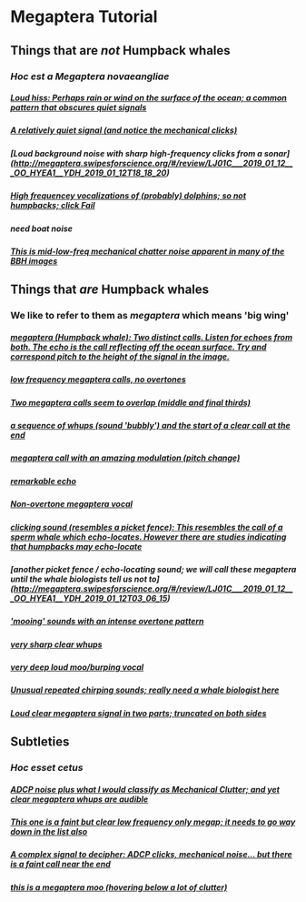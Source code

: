 # Megaptera Tutorial

## Things that are *not* Humpback whales 
### *Hoc est a Megaptera novaeangliae*


##### [Loud hiss: Perhaps rain or wind on the surface of the ocean; a common pattern that obscures quiet signals](http://megaptera.swipesforscience.org/#/review/LJ01C___2019_01_12___OO_HYEA1__YDH_2019_01_12T18_27_55)


##### [A relatively quiet signal (and notice the mechanical clicks)](http://megaptera.swipesforscience.org/#/review/LJ01A___2017_10_06___OO_HYVM1__YDH_2017_10_06T12_55_15)


##### [Loud background noise with sharp high-frequency clicks from a sonar] (http://megaptera.swipesforscience.org/#/review/LJ01C___2019_01_12___OO_HYEA1__YDH_2019_01_12T18_18_20)


##### [High frequencey vocalizations of (probably) dolphins; so *not* humpbacks; click **Fail**](http://megaptera.swipesforscience.org/#/review/LJ01A___2017_10_06___OO_HYVM1__YDH_2017_10_06T18_43_55)


##### need boat noise


##### [This is mid-low-freq mechanical chatter noise apparent in many of the BBH images](http://megaptera.swipesforscience.org/#/review/LJ01C___2019_01_12___OO_HYEA1__YDH_2019_01_12T05_53_10)


## Things that *are* Humpback whales 
### We like to refer to them as *megaptera* which means 'big wing'

##### [megaptera (Humpback whale): Two distinct calls. Listen for echoes from both. The echo is the call reflecting off the ocean surface. Try and correspond pitch to the height of the signal in the image.](http://megaptera.swipesforscience.org/#/review/LJ01C___2019_01_12___OO_HYEA1__YDH_2019_01_12T03_01_20)


##### [low frequency megaptera calls, no overtones](http://megaptera.swipesforscience.org/#/review/LJ01C___2019_01_12___OO_HYEA1__YDH_2019_01_12T14_58_45)


##### [Two megaptera calls seem to overlap (middle and final thirds)](http://megaptera.swipesforscience.org/#/review/LJ01C___2019_01_12___OO_HYEA1__YDH_2019_01_12T03_22_55)


##### [a sequence of whups (sound 'bubbly') and the start of a clear call at the end](http://megaptera.swipesforscience.org/#/review/LJ01C___2019_01_12___OO_HYEA1__YDH_2019_01_12T16_29_55)


##### [megaptera call with an amazing modulation (pitch change)](http://megaptera.swipesforscience.org/#/review/LJ01C___2019_01_12___OO_HYEA1__YDH_2019_01_12T02_19_55)


##### [remarkable echo](http://megaptera.swipesforscience.org/#/review/LJ01A___2017_10_06___OO_HYVM1__YDH_2017_10_06T20_42_40)


##### [Non-overtone megaptera vocal](http://megaptera.swipesforscience.org/#/review/LJ01C___2019_01_12___OO_HYEA1__YDH_2019_01_12T16_54_40)


##### [clicking sound (resembles a picket fence): This resembles the call of a sperm whale which echo-locates. However there are studies indicating that humpbacks may echo-locate](http://megaptera.swipesforscience.org/#/review/LJ01C___2019_01_12___OO_HYEA1__YDH_2019_01_12T02_44_50)


##### [another picket fence / echo-locating sound; we will call these megaptera until the whale biologists tell us not to] (http://megaptera.swipesforscience.org/#/review/LJ01C___2019_01_12___OO_HYEA1__YDH_2019_01_12T03_06_15)


##### ['mooing' sounds with an intense overtone pattern](http://megaptera.swipesforscience.org/#/review/LJ01C___2019_01_12___OO_HYEA1__YDH_2019_01_12T03_00_10)


##### [very sharp clear whups](http://megaptera.swipesforscience.org/#/review/LJ01C___2019_01_12___OO_HYEA1__YDH_2019_01_12T02_52_45)


##### [very deep loud moo/burping vocal](http://megaptera.swipesforscience.org/#/review/LJ01C___2019_01_12___OO_HYEA1__YDH_2019_01_12T02_23_50)


##### [Unusual repeated chirping sounds; really need a whale biologist here](http://megaptera.swipesforscience.org/#/review/LJ01C___2019_01_12___OO_HYEA1__YDH_2019_01_12T02_57_25)


##### [Loud clear megaptera signal in two parts; truncated on both sides](http://megaptera.swipesforscience.org/#/review/LJ01C___2019_01_12___OO_HYEA1__YDH_2019_01_12T03_03_15)


## Subtleties
### *Hoc esset cetus*

##### [ADCP noise plus what I would classify as Mechanical Clutter; and yet clear megaptera whups are audible](http://megaptera.swipesforscience.org/#/review/LJ01C___2019_01_12___OO_HYEA1__YDH_2019_01_12T06_17_50)


##### [This one is a faint but clear low frequency only megap; it needs to go way down in the list also](http://megaptera.swipesforscience.org/#/review/LJ01C___2019_01_12___OO_HYEA1__YDH_2019_01_12T11_31_00)


##### [A complex signal to decipher: ADCP clicks, mechanical noise... but there is a faint call near the end](http://megaptera.swipesforscience.org/#/review/LJ01C___2019_01_12___OO_HYEA1__YDH_2019_01_12T06_33_35)


##### [this is a megaptera moo (hovering below a lot of clutter)](http://megaptera.swipesforscience.org/#/review/LJ01C___2019_01_12___OO_HYEA1__YDH_2019_01_12T01_59_35)
